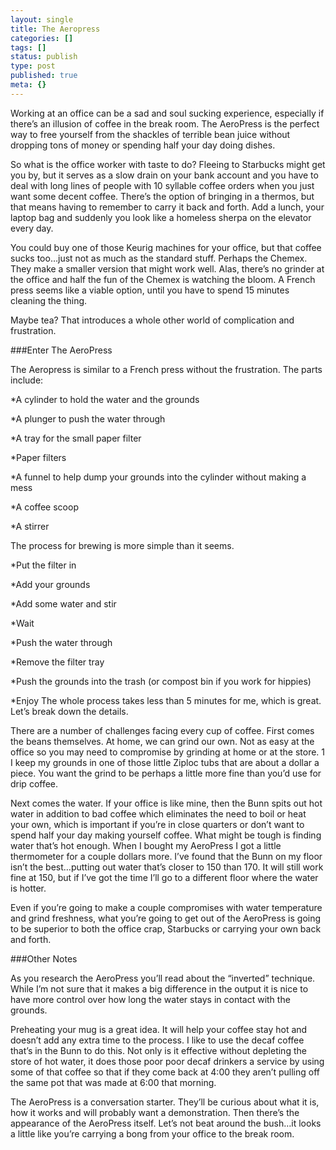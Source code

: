 ```yaml
---
layout: single
title: The Aeropress
categories: []
tags: []
status: publish
type: post
published: true
meta: {}
---
```

Working at an office can be a sad and soul sucking experience, especially if there’s an illusion of coffee in the break room. The AeroPress is the perfect way to free yourself from the shackles of terrible bean juice without dropping tons of money or spending half your day doing dishes.


So what is the office worker with taste to do? Fleeing to Starbucks might get you by, but it serves as a slow drain on your bank account and you have to deal with long lines of people with 10 syllable coffee orders when you just want some decent coffee. There’s the option of bringing in a thermos, but that means having to remember to carry it back and forth. Add a lunch, your laptop bag and suddenly you look like a homeless sherpa on the elevator every day.


You could buy one of those Keurig machines for your office, but that coffee sucks too…just not as much as the standard stuff. Perhaps the Chemex. They make a smaller version that might work well. Alas, there’s no grinder at the office and half the fun of the Chemex is watching the bloom. A French press seems like a viable option, until you have to spend 15 minutes cleaning the thing.


Maybe tea? That introduces a whole other world of complication and frustration.


###Enter The AeroPress



The Aeropress is similar to a French press without the frustration. The parts include:


*A cylinder to hold the water and the grounds


*A plunger to push the water through


*A tray for the small paper filter


*Paper filters


*A funnel to help dump your grounds into the cylinder without making a mess


*A coffee scoop


*A stirrer


The process for brewing is more simple than it seems.


*Put the filter in


*Add your grounds


*Add some water and stir


*Wait


*Push the water through


*Remove the filter tray


*Push the grounds into the trash (or compost bin if you work for hippies)


*Enjoy
The whole process takes less than 5 minutes for me, which is great. Let’s break down the details.


There are a number of challenges facing every cup of coffee. First comes the beans themselves. At home, we can grind our own. Not as easy at the office so you may need to compromise by grinding at home or at the store. 1 I keep my grounds in one of those little Ziploc tubs that are about a dollar a piece. You want the grind to be perhaps a little more fine than you’d use for drip coffee.


Next comes the water. If your office is like mine, then the Bunn spits out hot water in addition to bad coffee which eliminates the need to boil or heat your own, which is important if you’re in close quarters or don’t want to spend half your day making yourself coffee. What might be tough is finding water that’s hot enough. When I bought my AeroPress I got a little thermometer for a couple dollars more. I’ve found that the Bunn on my floor isn’t the best…putting out water that’s closer to 150 than 170. It will still work fine at 150, but if I’ve got the time I’ll go to a different floor where the water is hotter.


Even if you’re going to make a couple compromises with water temperature and grind freshness, what you’re going to get out of the AeroPress is going to be superior to both the office crap, Starbucks or carrying your own back and forth.


###Other Notes



As you research the AeroPress you’ll read about the “inverted” technique. While I’m not sure that it makes a big difference in the output it is nice to have more control over how long the water stays in contact with the grounds.


Preheating your mug is a great idea. It will help your coffee stay hot and doesn’t add any extra time to the process. I like to use the decaf coffee that’s in the Bunn to do this. Not only is it effective without depleting the store of hot water, it does those poor poor decaf drinkers a service by using some of that coffee so that if they come back at 4:00 they aren’t pulling off the same pot that was made at 6:00 that morning.


The AeroPress is a conversation starter. They’ll be curious about what it is, how it works and will probably want a demonstration. Then there’s the appearance of the AeroPress itself. Let’s not beat around the bush…it looks a little like you’re carrying a bong from your office to the break room.
